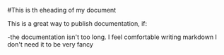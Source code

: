 #This is th eheading of my document

This is a great way to publish documentation, if:

-the documentation isn't too long.
I feel comfortable writing markdown
I don't need it to be very fancy
